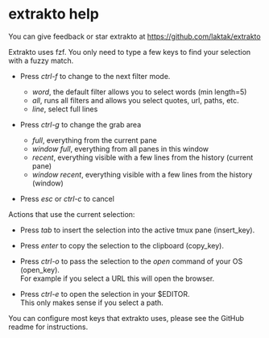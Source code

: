 # extrakto help

You can give feedback or star extrakto at https://github.com/laktak/extrakto

Extrakto uses fzf. You only need to type a few keys to find your selection with a fuzzy match.

- Press *ctrl-f* to change to the next filter mode.
  - *word*, the default filter allows you to select words (min length=5)
  - *all*, runs all filters and allows you select quotes, url, paths, etc.
  - *line*, select full lines

- Press *ctrl-g* to change the grab area
  - *full*, everything from the current pane
  - *window full*, everything from all panes in this window
  - *recent*, everything visible with a few lines from the history (current pane)
  - *window recent*, everything visible with a few lines from the history (window)

- Press *esc* or *ctrl-c* to cancel

Actions that use the current selection:

- Press *tab* to insert the selection into the active tmux pane (insert_key).

- Press *enter* to copy the selection to the clipboard (copy_key).

- Press *ctrl-o* to pass the selection to the *open* command of your OS (open_key). \
  For example if you select a URL this will open the browser.

- Press *ctrl-e* to open the selection in your $EDITOR. \
  This only makes sense if you select a path.


You can configure most keys that extrakto uses, please see the GitHub readme for instructions.
